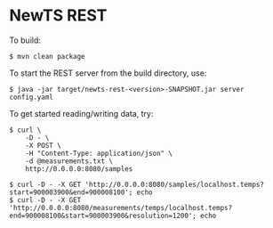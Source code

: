 NewTS REST
==========

To build:

    $ mvn clean package

To start the REST server from the build directory, use:

    $ java -jar target/newts-rest-<version>-SNAPSHOT.jar server config.yaml

To get started reading/writing data, try:

    $ curl \
        -D - \
        -X POST \
        -H "Content-Type: application/json" \
        -d @measurements.txt \
        http://0.0.0.0:8080/samples

    $ curl -D - -X GET 'http://0.0.0.0:8080/samples/localhost.temps?start=900003900&end=900008100'; echo
    $ curl -D - -X GET 'http://0.0.0.0:8080/measurements/temps/localhost.temps?end=900008100&start=900003900&resolution=1200'; echo



